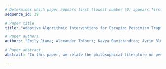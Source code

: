 ```yaml
--- 
# Determines which paper appears first (lowest number (0) appears first)
sequence_id: 39

# Paper title 
title: "Adaptive Algorithmic Interventions for Escaping Pessimism Traps in Dynamic Sequential Decisions"

# Paper authors 
authors: "Emily Diana; Alexander Tolbert; Kavya Ravichandran; Avrim Blum"

# Paper abstract 
abstract: "In this paper, we relate the philosophical literature on pessimism traps to information cascades, a formal model derived from the economics and mathematics literature. A pessimism trap is a social pattern in which individuals in a community, in situations of uncertainty, begin to copy the sub-optimal actions of others, despite their individual beliefs. This maps nicely onto the concept of an information cascade, which involves a sequence of agents making a decision between two alternatives, with a private signal of the superior alternative and a public history of others' actions. Key results from the economics literature show that information cascades occur with probability one in many contexts, and depending on the strength of the signal, populations can fall into the incorrect cascade very easily and quickly. Once formed, in the absence of external perturbation, a cascade cannot be broken -- therefore, we derive an intervention that can be used to nudge a population from an incorrect to a correct cascade and, importantly, maintain the cascade once the subsidy is discontinued. We study this both theoretically and empirically."

--- 
```

